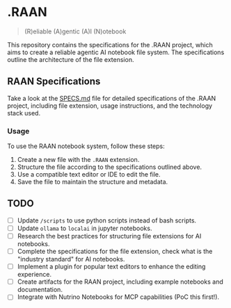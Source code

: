 # .RAAN

> (R)eliable (A)gentic (A)I (N)otebook

This repository contains the specifications for the .RAAN project, which aims to create a reliable agentic AI notebook file system. The specifications outline the architecture of the file extension.

## RAAN Specifications

Take a look at the [SPECS.md](SPECS.md) file for detailed specifications of the .RAAN project, including file extension, usage instructions, and the technology stack used.

### Usage

To use the RAAN notebook system, follow these steps:

1. Create a new file with the `.RAAN` extension.
2. Structure the file according to the specifications outlined above.
3. Use a compatible text editor or IDE to edit the file.
4. Save the file to maintain the structure and metadata.

## TODO

- [ ] Update `/scripts` to use python scripts instead of bash scripts.
- [ ] Update `ollama` to `localai` in jupyter notebooks.
- [ ] Research the best practices for structuring file extensions for AI notebooks.
- [ ] Complete the specifications for the file extension, check what is the "industry standard" for AI notebooks.
- [ ] Implement a plugin for popular text editors to enhance the editing experience.
- [ ] Create artifacts for the RAAN project, including example notebooks and documentation.
- [ ] Integrate with Nutrino Notebooks for MCP capabilities (PoC this first!).